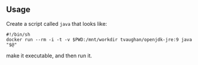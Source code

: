 ## Usage

Create a script called `java` that looks like:

    #!/bin/sh
    docker run --rm -i -t -v $PWD:/mnt/workdir tvaughan/openjdk-jre:9 java "$@"

make it executable, and then run it.
